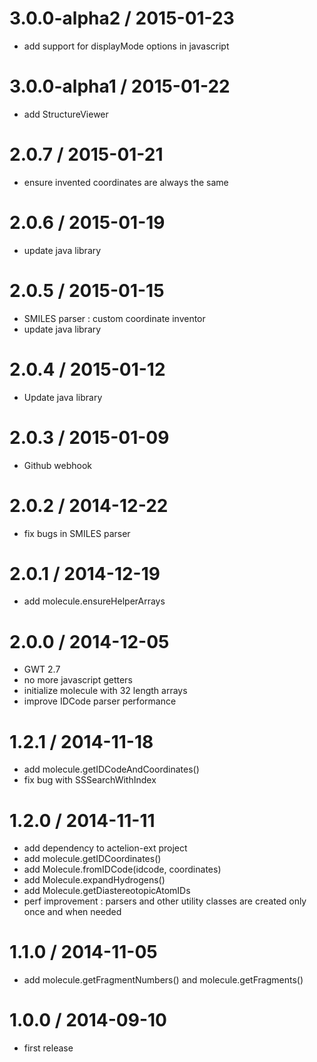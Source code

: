 3.0.0-alpha2 / 2015-01-23
=========================

* add support for displayMode options in javascript

3.0.0-alpha1 / 2015-01-22
=========================

* add StructureViewer

2.0.7 / 2015-01-21
==================

* ensure invented coordinates are always the same

2.0.6 / 2015-01-19
==================

* update java library

2.0.5 / 2015-01-15
==================

* SMILES parser : custom coordinate inventor
* update java library

2.0.4 / 2015-01-12
==================

* Update java library

2.0.3 / 2015-01-09
==================

* Github webhook

2.0.2 / 2014-12-22
==================

* fix bugs in SMILES parser

2.0.1 / 2014-12-19
==================

* add molecule.ensureHelperArrays

2.0.0 / 2014-12-05
==================

* GWT 2.7
* no more javascript getters
* initialize molecule with 32 length arrays
* improve IDCode parser performance

1.2.1 / 2014-11-18
==================

* add molecule.getIDCodeAndCoordinates()
* fix bug with SSSearchWithIndex

1.2.0 / 2014-11-11
==================

* add dependency to actelion-ext project
* add molecule.getIDCoordinates()
* add Molecule.fromIDCode(idcode, coordinates)
* add Molecule.expandHydrogens()
* add Molecule.getDiastereotopicAtomIDs
* perf improvement : parsers and other utility classes are created only once and when needed 

1.1.0 / 2014-11-05
==================

* add molecule.getFragmentNumbers() and molecule.getFragments()

1.0.0 / 2014-09-10
==================

* first release
